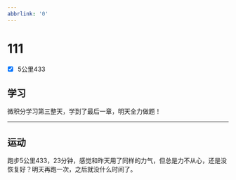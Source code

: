 ```yaml
---
abbrlink: '0'
---
```

# 111

- [x] 5公里433

## 学习

微积分学习第三整天，学到了最后一章，明天全力做题！
***

## 运动

跑步5公里433，23分钟，感觉和昨天用了同样的力气，但总是力不从心，还是没恢复好？明天再跑一次，之后就没什么时间了。
